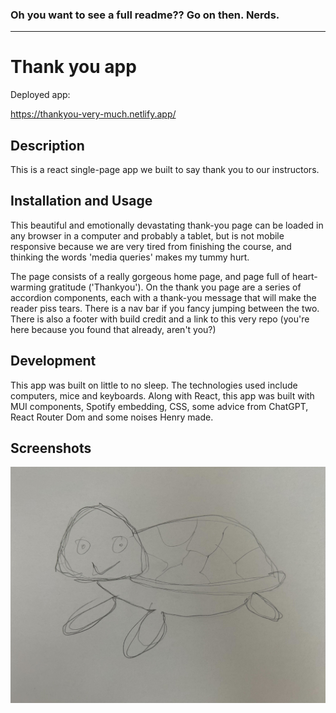 ### Oh you want to see a full readme?? Go on then. Nerds.

------------
# Thank you app

Deployed app:

https://thankyou-very-much.netlify.app/

## Description 

This is a react single-page app we built to say thank you to our instructors.


## Installation and Usage

This beautiful and emotionally devastating thank-you page can be loaded in any browser in a computer and probably a tablet, but is not mobile responsive because we are very tired from finishing the course, and thinking the words 'media queries' makes my tummy hurt.

The page consists of a really gorgeous home page, and page full of heart-warming gratitude ('Thankyou'). On the thank you page are a series of accordion components, each with a thank-you message that will make the reader piss tears. There is a nav bar if you fancy jumping between the two. There is also a footer with build credit and a link to this very repo (you're here because you found that already, aren't you?)


## Development

This app was built on little to no sleep. The technologies used include computers, mice and keyboards. 
Along with React, this app was built with MUI components, Spotify embedding, CSS, some advice from ChatGPT, React Router Dom and some noises Henry made.


## Screenshots
![a beautiful turtle drawn by someone in class](./src/images/turtles/David.jpg)

